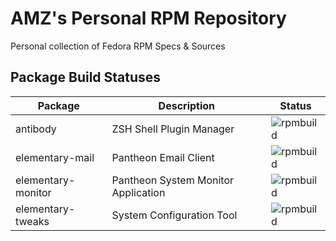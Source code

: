 # AMZ's Personal RPM Repository

Personal collection of Fedora RPM Specs & Sources

## Package Build Statuses

Package                 | Description                               | Status
---                     | ---                                       | ---
antibody                | ZSH Shell Plugin Manager                  | ![rpmbuild](https://copr.fedorainfracloud.org/coprs/amz/extras/package/antibody/status_image/last_build.png)
elementary-mail         | Pantheon Email Client                     | ![rpmbuild](https://copr.fedorainfracloud.org/coprs/amz/extras/package/elementary-mail/status_image/last_build.png)
elementary-monitor      | Pantheon System Monitor Application       | ![rpmbuild](https://copr.fedorainfracloud.org/coprs/amz/extras/package/elementary-monitor/status_image/last_build.png)
elementary-tweaks       | System Configuration Tool                 | ![rpmbuild](https://copr.fedorainfracloud.org/coprs/amz/extras/package/elementary-tweaks/status_image/last_build.png)
